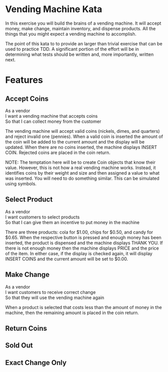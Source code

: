 Vending Machine Kata
====================

In this exercise you will build the brains of a vending machine.  It will accept money, make change, maintain
inventory, and dispense products.  All the things that you might expect a vending machine to accomplish.

The point of this kata to to provide an larger than trivial exercise that can be used to practice TDD.  A significant
portion of the effort will be in determining what tests should be written and, more importantly, written next.

Features
========

Accept Coins
------------

As a vendor  
I want a vending machine that accepts coins  
So that I can collect money from the customer  

The vending machine will accept valid coins (nickels, dimes, and quarters) and reject invalid one (pennies).  When a
valid coin is inserted the amount of the coin will be added to the current amount and the display will be updated.
When there are no coins inserted, the machine displays INSERT COIN.  Rejected coins are placed in the coin return.

NOTE: The temptation here will be to create Coin objects that know their value.  However, this is not how a real
  vending machine works.  Instead, it identifies coins by their weight and size and then assigned a value to what
  was inserted.  You will need to do something similar.  This can be simulated using symbols.

Select Product
--------------

As a vendor  
I want customers to select products  
So that I can give them an incentive to put money in the machine  

There are three products: cola for $1.00, chips for $0.50, and candy for $0.65.  When the respective button is pressed
and enough money has been inserted, the product is dispensed and the machine displays THANK YOU.  If there is not enough
money then the machine displays PRICE and the price of the item.  In either case, if the display is checked again,
it will display INSERT COINS and the current amount will be set to $0.00. 

Make Change
-----------

As a vendor  
I want customers to receive correct change  
So that they will use the vending machine again  

When a product is selected that costs less than the amount of money in the machine, then the remaining amount is placed
in the coin return.

Return Coins
------------

Sold Out
--------

Exact Change Only
-----------------